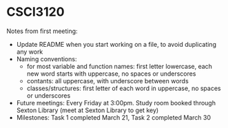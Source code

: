 # CSCI3120

Notes from first meeting:
- Update README when you start working on a file, to avoid duplicating any work
- Naming conventions: 
    - for most variable and function names: first letter lowercase, each new word starts with uppercase, no spaces or underscores
    - contants: all uppercase, with underscore between words
    - classes/structures: first letter of each word in uppercase, no spaces or underscores
- Future meetings: Every Friday at 3:00pm. Study room booked through Sexton Library (meet at Sexton Library to get key)
- Milestones: Task 1 completed March 21, Task 2 completed March 30

